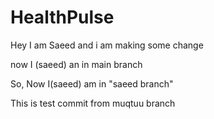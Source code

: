# HealthPulse

Hey I am Saeed and i am making some change

now I (saeed) an in main branch

So, Now I(saeed) am in "saeed branch"

This is test commit from muqtuu branch
